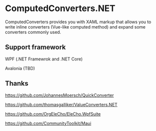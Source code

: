 # ComputedConverters.NET

ComputedConverters provides you with XAML markup that allows you to write inline converters (Vue-like computed method) and expand some converters commonly used.

## Support framework

WPF (.NET Framewrok and .NET Core)

Avalonia (TBD)

## Thanks

https://github.com/JohannesMoersch/QuickConverter

https://github.com/thomasgalliker/ValueConverters.NET

https://github.com/OrgEleCho/EleCho.WpfSuite

https://github.com/CommunityToolkit/Maui

